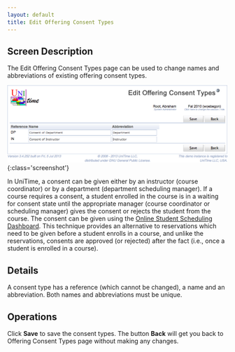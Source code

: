 ```yaml
---
layout: default
title: Edit Offering Consent Types
---
```



## Screen Description

The Edit Offering Consent Types page can be used to change names and abbreviations of existing offering consent types.

![Edit Offering Consent Types](images/edit-offering-consent-types-1.png){:class='screenshot'}

In UniTime, a consent can be given either by an instructor (course coordinator) or by a department (department scheduling manager). If a course requires a consent, a student enrolled in the course is in a waiting for consent state until the appropriate manager (course coordinator or scheduling manager) gives the consent or rejects the student from the course. The consent can be given using the [Online Student Scheduling Dashboard](online-student-scheduling-dashboard). This technique provides an alternative to reservations which need to be given before a student enrolls in a course, and unlike the reservations, consents are approved (or rejected) after the fact (i.e., once a student is enrolled in a course).

## Details

A consent type has a reference (which cannot be changed), a name and an abbreviation. Both names and abbreviations must be unique.

## Operations

Click **Save** to save the consent types. The button **Back** will get you back to Offering Consent Types page without making any changes.
